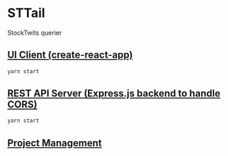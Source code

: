 # STTail
StockTwits querier

## [UI Client (create-react-app)](./client/README.md)

```bash
yarn start
```

## [REST API Server (Express.js backend  to handle CORS)](./server/README.md)

```bash
yarn start
```

## [Project Management](./tasking/index.md)
